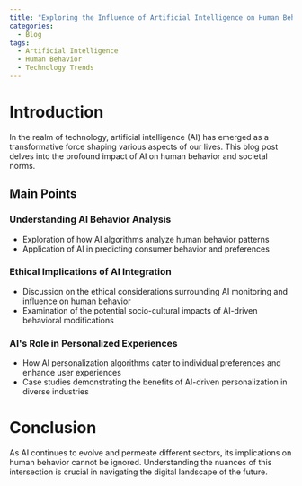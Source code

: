 ```yaml
---
title: "Exploring the Influence of Artificial Intelligence on Human Behavior"
categories:
  - Blog
tags:
  - Artificial Intelligence
  - Human Behavior
  - Technology Trends
---
```


# Introduction
In the realm of technology, artificial intelligence (AI) has emerged as a transformative force shaping various aspects of our lives. This blog post delves into the profound impact of AI on human behavior and societal norms.

## Main Points
### Understanding AI Behavior Analysis
- Exploration of how AI algorithms analyze human behavior patterns
- Application of AI in predicting consumer behavior and preferences

### Ethical Implications of AI Integration
- Discussion on the ethical considerations surrounding AI monitoring and influence on human behavior
- Examination of the potential socio-cultural impacts of AI-driven behavioral modifications

### AI's Role in Personalized Experiences
- How AI personalization algorithms cater to individual preferences and enhance user experiences
- Case studies demonstrating the benefits of AI-driven personalization in diverse industries

# Conclusion
As AI continues to evolve and permeate different sectors, its implications on human behavior cannot be ignored. Understanding the nuances of this intersection is crucial in navigating the digital landscape of the future.